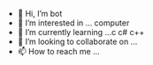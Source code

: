 - 👋 Hi, I’m bot
- 👀 I’m interested in ... computer
- 🌱 I’m currently learning ...c c# c++
- 💞️ I’m looking to collaborate on ...
- 📫 How to reach me ...

<!---
Byob12/Byob12 is a ✨ special ✨ repository because its `README.md` (this file) appears on your GitHub profile.
You can click the Preview link to take a look at your changes.
--->
